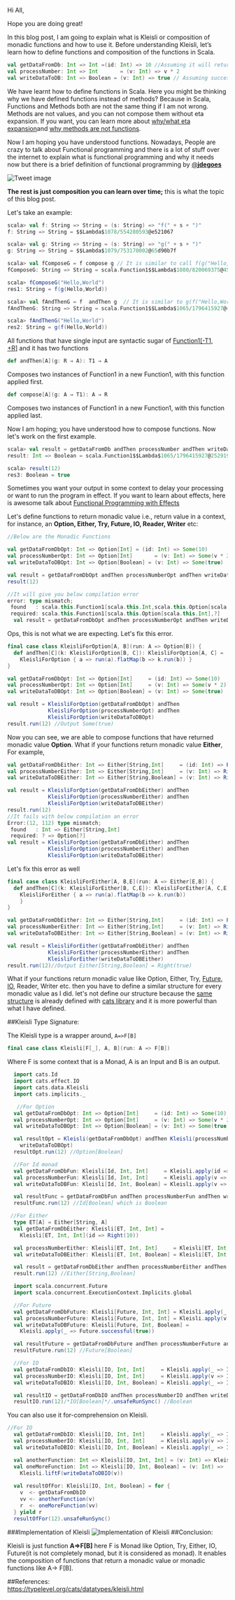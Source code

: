 Hi All,

Hope you are doing great!

In this blog post, I am going to explain what is Kleisli or composition of monadic functions and how to use it. Before understanding Kleisli, let&#8217;s learn how to define functions and composition of the functions in Scala.

```scala
val getDataFromDb: Int => Int =(id: Int) => 10 //Assuming it will return Int value from DB
val processNumber: Int => Int       = (v: Int) => v * 2
val writeDataToDB: Int => Boolean = (v: Int) => true // Assuming successful, db write will return Boolean value
```

We have learnt how to define functions in Scala. Here you might be thinking why we have defined functions instead of methods? Because in Scala, Functions and Methods both are not the same thing if I am not wrong. Methods are not values, and you can not compose them without eta expansion. If you want, you can learn more about <a href="https://medium.com/@sinisalouc/on-method-invocations-or-what-exactly-is-eta-expansion-1019b37e010c" target="_blank" rel="noopener">why/what eta expansion</a>and <a href="https://tpolecat.github.io/2014/06/09/methods-functions.html" target="_blank" rel="noopener">why methods are not functions</a>.

Now I am hoping you have understood functions. Nowadays, People are crazy to talk about Functional programming and there is a lot of stuff over the internet to explain what is functional programming and why it needs now but there is a brief definition of functional programming by <span class="username u-dir" dir="ltr"><a class="ProfileHeaderCard-screennameLink u-linkComplex js-nav" href="https://twitter.com/jdegoes" target="_blank" rel="noopener">@<b class="u-linkComplex-target">jdegoes</b></a></span>

![Tweet image](../img/uploads/2018/10/IMG_6609-273x300.jpg)

**The rest is just composition you can learn over time;** this is what the topic of this blog post.

Let's take an example:

``` scala
scala> val f: String => String = (s: String) => "f(" + s + ")"
f: String => String = $$Lambda$1078/554280593@e521067

scala> val g: String => String = (s: String) => "g(" + s + ")"
g: String => String = $$Lambda$1079/753170002@65d90b7f

scala> val fComposeG = f compose g // It is similar to call f(g("Hello,World"))
fComposeG: String => String = scala.Function1$$Lambda$1080/820069375@452ec287

scala> fComposeG("Hello,World")
res1: String = f(g(Hello,World))

scala> val fAndThenG = f  andThen g  // It is similar to g(f("Hello,World"))
fAndThenG: String => String = scala.Function1$$Lambda$1065/1796415927@40c6d1ef

scala> fAndThenG("Hello,World")
res2: String = g(f(Hello,World))
```

All functions that have single input are syntactic sugar of <a href="https://www.scala-lang.org/api/2.12.7/scala/Function1.html" target="_blank" rel="noopener">Function1[-T1, +R]</a> and it has two functions

```scala
def andThen[A](g: R ⇒ A): T1 ⇒ A
```
Composes two instances of Function1 in a new Function1, with this function applied first.
```scala
def compose[A](g: A ⇒ T1): A ⇒ R
```
Composes two instances of Function1 in a new Function1, with this function applied last.

Now I am hoping; you have understood how to compose functions. Now let's work on the first example.

``` scala
scala> val result = getDataFromDb andThen processNumber andThen writeDataToDB
result: Int => Boolean = scala.Function1$$Lambda$1065/1796415927@25291901

scala> result(12)
res3: Boolean = true
```

Sometimes you want your output in some context to delay your processing or want to run the program in effect. If you want to learn about effects, here is awesome talk about <a href="https://www.youtube.com/watch?v=GZRL5Z40w60" target="_blank" rel="noopener">Functional Programming with Effects</a>

Let's define functions to return monadic value i.e., return value in a context, for instance, an **Option, Either, Try, Future, IO, Reader, Writer** etc:

``` scala
//Below are the Monadic Functions

val getDataFromDbOpt: Int => Option[Int] = (id: Int) => Some(10) 
val processNumberOpt: Int => Option[Int]       = (v: Int) => Some(v * 2)
val writeDataToDBOpt: Int => Option[Boolean] = (v: Int) => Some(true)

val result = getDataFromDbOpt andThen processNumberOpt andThen writeDataToDBOpt
result(12)

//It will give you below compilation error
error: type mismatch;
 found   : scala.this.Function1[scala.this.Int,scala.this.Option[scala.this.Int]]
 required: scala.this.Function1[scala.this.Option[scala.this.Int],?]
  val result = getDataFromDbOpt andThen processNumberOpt andThen writeDataToDBOpt
```

Ops, this is not what we are expecting. Let's fix this error.

```scala
final case class KleisliForOption[A, B](run: A => Option[B]) {
  def andThen[C](k: KleisliForOption[B, C]): KleisliForOption[A, C] =
    KleisliForOption { a => run(a).flatMap(b => k.run(b)) }
}

val getDataFromDbOpt: Int => Option[Int]     = (id: Int) => Some(10)
val processNumberOpt: Int => Option[Int]     = (v: Int) => Some(v * 2)
val writeDataToDBOpt: Int => Option[Boolean] = (v: Int) => Some(true) 

val result = KleisliForOption(getDataFromDbOpt) andThen 
             KleisliForOption(processNumberOpt) andThen
             KleisliForOption(writeDataToDBOpt)
result.run(12) //Output Some(true)
```

Now you can see, we are able to compose functions that have returned monadic value **Option**. What if your functions return monadic value **Either**, 
For example,

``` scala
val getDataFromDbEither: Int => Either[String,Int]     = (id: Int) => Right(10)
val processNumberEither: Int => Either[String,Int]     = (v: Int) => Right(v * 2)
val writeDataToDBEither: Int => Either[String,Boolean] = (v: Int) => Right(true)

val result = KleisliForOption(getDataFromDbEither) andThen
             KleisliForOption(processNumberEither) andThen 
             KleisliForOption(writeDataToDBEither)
result.run(12) 
//It fails with below compilation an error
Error:(12, 112) type mismatch;
 found   : Int => Either[String,Int]
 required: ? => Option[?]
val result = KleisliForOption(getDataFromDbEither) andThen 
             KleisliForOption(processNumberEither) andThen 
             KleisliForOption(writeDataToDBEither)
```

Let's fix this error as well

```scala
final case class KleisliForEither[A, B,E](run: A => Either[E,B]) {
  def andThen[C](k: KleisliForEither[B, C,E]): KleisliForEither[A, C,E] =
    KleisliForEither { a => run(a).flatMap(b => k.run(b))
    }
}

val getDataFromDbEither: Int => Either[String,Int]     = (id: Int) => Right(10)
val processNumberEither: Int => Either[String,Int]     = (v: Int) => Right(v * 2)
val writeDataToDBEither: Int => Either[String,Boolean] = (v: Int) => Right(true)

val result = KleisliForEither(getDataFromDbEither) andThen 
             KleisliForEither(processNumberEither) andThen 
             KleisliForEither(writeDataToDBEither)
result.run(12)//Output Either[String,Boolean] = Right(true)
```

What if your functions return monadic value like Option, Either, Try, <a href="https://www.scala-lang.org/api/2.12.7/scala/concurrent/Future.html" target="_blank" rel="noopener">Future</a>, <a href="https://typelevel.org/cats-effect/datatypes/io.html" target="_blank" rel="noopener">IO</a>, Reader, Writer etc. then you have to define a similar structure for every monadic value as I did. let's not define our structure because the <a href="https://typelevel.org/cats/datatypes/kleisli.html" target="_blank" rel="noopener">same structure</a> is already defined with <a href="https://typelevel.org/cats/" target="_blank" rel="noopener">cats library</a> and it is more powerful than what I have defined.

##Kleisli Type Signature:

The Kleisli type is a wrapper around, `A=>F[B]`

```scala
final case class Kleisli[F[_], A, B](run: A => F[B])
```

Where F is some context that is a Monad, A is an Input and B is an output.

```scala
  import cats.Id
  import cats.effect.IO
  import cats.data.Kleisli
  import cats.implicits._

   //For Option
  val getDataFromDbOpt: Int => Option[Int]     = (id: Int) => Some(10)
  val processNumberOpt: Int => Option[Int]     = (v: Int) => Some(v * 2)
  val writeDataToDBOpt: Int => Option[Boolean] = (v: Int) => Some(true)

  val resultOpt = Kleisli(getDataFromDbOpt) andThen Kleisli(processNumberOpt) andThen Kleisli(
    writeDataToDBOpt)
  resultOpt.run(12) //Option[Boolean]

  //For Id monad
  val getDataFromDbFun: Kleisli[Id, Int, Int]     = Kleisli.apply(id => 10: Id[Int])
  val processNumberFun: Kleisli[Id, Int, Int]     = Kleisli.apply(v => v * 2: Id[Int])
  val writeDataToDBFun: Kleisli[Id, Int, Boolean] = Kleisli.apply(v => true: Id[Boolean])

  val resultFunc = getDataFromDbFun andThen processNumberFun andThen writeDataToDBFun
  resultFunc.run(12) //Id[Boolean] which is Boolean

 //For Either
  type ET[A] = Either[String, A]
  val getDataFromDbEither: Kleisli[ET, Int, Int] =
    Kleisli[ET, Int, Int](id => Right(10))

  val processNumberEither: Kleisli[ET, Int, Int]     = Kleisli[ET, Int, Int](v => Right(v * 2))
  val writeDataToDBEither: Kleisli[ET, Int, Boolean] = Kleisli[ET, Int, Boolean](v => Right(true))

  val result = getDataFromDbEither andThen processNumberEither andThen writeDataToDBEither
  result.run(12) //Either[String,Boolean]

  import scala.concurrent.Future
  import scala.concurrent.ExecutionContext.Implicits.global

  //For Future
  val getDataFromDbFuture: Kleisli[Future, Int, Int] = Kleisli.apply(_ => Future.successful(10))
  val processNumberFuture: Kleisli[Future, Int, Int] = Kleisli.apply(v => Future.successful(v * 2))
  val writeDataToDBFuture: Kleisli[Future, Int, Boolean] =
    Kleisli.apply(_ => Future.successful(true))

  val resultFuture = getDataFromDbFuture andThen processNumberFuture andThen writeDataToDBFuture
  resultFuture.run(12) //Future[Boolean]

  //For IO
  val getDataFromDbIO: Kleisli[IO, Int, Int]     = Kleisli.apply(_ => IO.pure(10))
  val processNumberIO: Kleisli[IO, Int, Int]     = Kleisli.apply(v => IO(v * 2))
  val writeDataToDBIO: Kleisli[IO, Int, Boolean] = Kleisli.apply(_ => IO.pure(true))

  val resultIO = getDataFromDbIO andThen processNumberIO andThen writeDataToDBIO
  resultIO.run(12)/*IO[Boolean]*/.unsafeRunSync() //Boolean
```

You can also use it for-comprehension on Kleisli.

```scala
//For IO
  val getDataFromDbIO: Kleisli[IO, Int, Int]     = Kleisli.apply(_ => IO.pure(10))
  val processNumberIO: Kleisli[IO, Int, Int]     = Kleisli.apply(v => IO(v * 2))
  val writeDataToDBIO: Kleisli[IO, Int, Boolean] = Kleisli.apply(_ => IO.pure(true))

  val anotherFunction: Int => Kleisli[IO, Int, Int] = (v: Int) => Kleisli.liftF(processNumberIO(v))
  val oneMoreFunction: Int => Kleisli[IO, Int, Boolean] = (v: Int) =>
    Kleisli.liftF(writeDataToDBIO(v))
  
  val resultOfFor: Kleisli[IO, Int, Boolean] = for {
    v  <- getDataFromDbIO
    vv <- anotherFunction(v)
    r  <- oneMoreFunction(vv)
  } yield r
  resultOfFor(12).unsafeRunSync()
```
###Implementation of Kleisli
![Implementation of Kleisli](../img/uploads/2018/10/carbon.png)
##Conclusion:

Kleisli is just function **A=>F[B]** here F is Monad like Option, Try, Either, IO, Future(it is not completely monad, but it is considered as monad). It enables the composition of functions that return a monadic value or monadic functions like A-> F[B].

##References:  
<a href="https://typelevel.org/cats/datatypes/kleisli.html" target="_blank" rel="noopener">https://typelevel.org/cats/datatypes/kleisli.html</a>